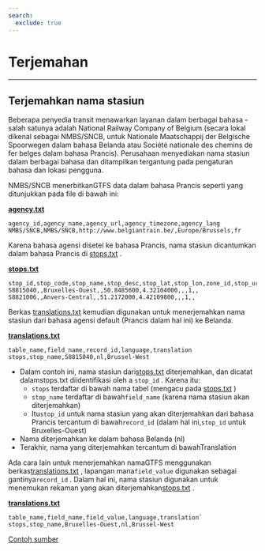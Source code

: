 ```yaml
---
search:
  exclude: true
---
```


# Terjemahan

<hr/>

## Terjemahkan nama stasiun

Beberapa penyedia transit menawarkan layanan dalam berbagai bahasa - salah satunya adalah National Railway Company of Belgium (secara lokal dikenal sebagai NMBS/SNCB, untuk Nationale Maatschappij der Belgische Spoorwegen dalam bahasa Belanda atau Société nationale des chemins de fer belges dalam bahasa Prancis). Perusahaan menyediakan nama stasiun dalam berbagai bahasa dan ditampilkan tergantung pada pengaturan bahasa dan lokasi pengguna.

NMBS/SNCB menerbitkanGTFS data dalam bahasa Prancis seperti yang ditunjukkan pada file di bawah ini:

[**agency.txt**](../../reference/#agencytxt)

    agency_id,agency_name,agency_url,agency_timezone,agency_lang
    NMBS/SNCB,NMBS/SNCB,http://www.belgiantrain.be/,Europe/Brussels,fr

Karena bahasa agensi disetel ke bahasa Prancis, nama stasiun dicantumkan dalam bahasa Prancis di [stops.txt](../../reference/#stopstxt) .

[**stops.txt**](../../reference/#stopstxt)

    stop_id,stop_code,stop_name,stop_desc,stop_lat,stop_lon,zone_id,stop_url,location_type,parent_station,platform_code
    S8815040,,Bruxelles-Ouest,,50.8485600,4.32104000,,,1,,
    S8821006,,Anvers-Central,,51.2172000,4.42109800,,,1,,

Berkas [translations.txt](../../reference/#translationstxt) kemudian digunakan untuk menerjemahkan nama stasiun dari bahasa agensi default (Prancis dalam hal ini) ke Belanda.

[**translations.txt**](../../reference/#translationstxt)

    table_name,field_name,record_id,language,translation
    stops,stop_name,S8815040,nl,Brussel-West

- Dalam contoh ini, nama stasiun dari[stops.txt](../../reference/#stopstxt) diterjemahkan, dan dicatat dalamstops.txt diidentifikasi oleh a `stop_id` . Karena itu:
  - `stops` terdaftar di bawah nama tabel (mengacu pada [stops.txt](../../reference/#stopstxt) )
  - `stop_name` terdaftar di bawah`field_name` (karena nama stasiun akan diterjemahkan)
  - Itu`stop_id` untuk nama stasiun yang akan diterjemahkan dari bahasa Prancis tercantum di bawah`record_id` (dalam hal ini,`stop_id` untuk Bruxelles-Ouest)
- Nama diterjemahkan ke dalam bahasa Belanda (nl)
- Terakhir, nama yang diterjemahkan tercantum di bawahTranslation

Ada cara lain untuk menerjemahkan namaGTFS menggunakan berkas[translations.txt](../../reference/#translationstxt) , lapangan mana`field_value` digunakan sebagai gantinya`record_id` . Dalam hal ini, nama stasiun digunakan untuk menemukan rekaman yang akan diterjemahkan[stops.txt](../../reference/#stopstxt) .

[**translations.txt**](../../reference/#translationstxt)

    table_name,field_name,field_value,language,translation`
    stops,stop_name,Bruxelles-Ouest,nl,Brussel-West

[Contoh sumber](http://gtfs.irail.be/mivb/mivb-gtfs.zip)
